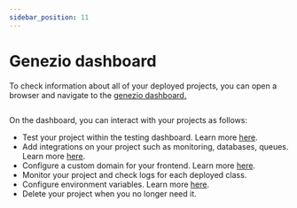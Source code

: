 ```yaml
---
sidebar_position: 11
---
```


# Genezio dashboard

To check information about all of your deployed projects, you can open a browser and navigate to the [genezio dashboard](https://app.genez.io/dashboard)[.](https://app.genez.io/dashboard)

<figure style={{textAlign:"center", marginLeft:"0"}}><img style={{cursor:"pointer"}} src="/img/image (17).png" alt=""/><figcaption></figcaption></figure>

On the dashboard, you can interact with your projects as follows:

- Test your project within the testing dashboard. Learn more [here](testing).
- Add integrations on your project such as monitoring, databases, queues. Learn more [here](../integrations/).
- Configure a custom domain for your frontend. Learn more [here](custom-domain-configuration).
- Monitor your project and check logs for each deployed class.
- Configure environment variables. Learn more [here](../project-structure/backend-envinronment-variables).
- Delete your project when you no longer need it.
